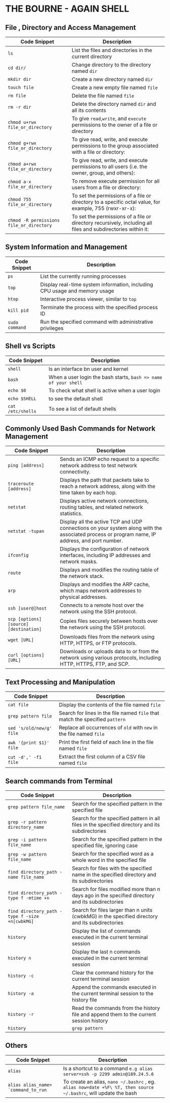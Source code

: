 #   THE BOURNE - AGAIN SHELL
## File , Directory and Access Management

| Code Snippet | Description |
| ------------ | ----------- |
| `ls`         | List the files and directories in the current directory |
| `cd dir/`    | Change directory to the directory named `dir` |
| `mkdir dir`  | Create a new directory named `dir` |
| `touch file` | Create a new empty file named `file` |
| `rm file`    | Delete the file named `file` |
| `rm -r dir`  | Delete the directory named `dir` and all its contents |
| `chmod u+rwx file_or_directory ` | To give `read`,`write`, and `execute` permissions to the owner of a file or directory |
| `chmod g+rwx file_or_directory ` | To give read, write, and execute permissions to the group associated with a file or directory: |
| `chmod a+rwx file_or_directory ` |To give read, write, and execute permissions to all users (i.e. the owner, group, and others): |
| `chmod a-x file_or_directory ` | To remove execute permission for all users from a file or directory: |
| `chmod 755 file_or_directory` | To set the permissions of a file or directory to a specific octal value, for example, 755 (rwxr-xr-x): |
| `chmod -R permissions file_or_directory`|To set the permissions of a file or directory recursively, including all files and subdirectories within it: |

## System Information and Management

| Code Snippet | Description |
| ------------ | ----------- |
| `ps`         | List the currently running processes |
| `top`        | Display real-time system information, including CPU usage and memory usage |
| `htop`       | Interactive process viewer, similar to `top` |
| `kill pid`   | Terminate the process with the specified process ID |
| `sudo command` | Run the specified command with administrative privileges |

## Shell vs Scripts

| Code Snippet | Description |
| ------------ | ----------- |
| `shell`         |Is an interface bn user and kernel |
| `bash`        |When a user login the bash starts, `bash => name of your shell` |
| `echo $0`       | To check what shell is active when a user login |
| `echo $SHELL`   | to see the default shell|
| `cat /etc/shells` | To see a list of default shells |

## Commonly Used Bash Commands for Network Management

|  Code Snippet | Description |
| --- | --- |
| `ping [address]` | Sends an ICMP echo request to a specific network address to test network connectivity. |
| `traceroute [address]` | Displays the path that packets take to reach a network address, along with the time taken by each hop. |
| `netstat` | Displays active network connections, routing tables, and related network statistics. |
| `netstat -tupan` | Display all the active TCP and UDP connections on your system along with the associated process or program name, IP address, and port number. |
| `ifconfig` | Displays the configuration of network interfaces, including IP addresses and network masks. |
| `route` | Displays and modifies the routing table of the network stack. |
| `arp` | Displays and modifies the ARP cache, which maps network addresses to physical addresses. |
| `ssh [user@]host` | Connects to a remote host over the network using the SSH protocol. |
| `scp [options] [source] [destination]` | Copies files securely between hosts over the network using the SSH protocol. |
| `wget [URL]` | Downloads files from the network using HTTP, HTTPS, or FTP protocols. |
| `curl [options] [URL]` | Downloads or uploads data to or from the network using various protocols, including HTTP, HTTPS, FTP, and SCP. |


## Text Processing and Manipulation

| Code Snippet | Description |
| ------------ | ----------- |
| `cat file`   | Display the contents of the file named `file` |
| `grep pattern file` | Search for lines in the file named `file` that match the specified `pattern` |
| `sed 's/old/new/g' file` | Replace all occurrences of `old` with `new` in the file named `file` |
| `awk '{print $1}' file` | Print the first field of each line in the file named `file` |
| `cut -d',' -f1 file` | Extract the first column of a CSV file named `file` |

## Search commands from Terminal 

| Code Snippet | Description |
| --- | --- |
| `grep pattern file_name` | Search for the specified pattern in the specified file |
| `grep -r pattern directory_name` | Search for the specified pattern in all files in the specified directory and its subdirectories |
| `grep -i pattern file_name` | Search for the specified pattern in the specified file, ignoring case |
| `grep -w pattern file_name` | Search for the specified word as a whole word in the specified file |
| `find directory_path -name file_name` | Search for files with the specified name in the specified directory and its subdirectories |
| `find directory_path -type f -mtime +n` | Search for files modified more than n days ago in the specified directory and its subdirectories |
| `find directory_path -type f -size +n[cwbkMG]` | Search for files larger than n units (cwbkMG) in the specified directory and its subdirectories |
| `history` | Display the list of commands executed in the current terminal session |
| `history n` | Display the last n commands executed in the current terminal session |
| `history -c` | Clear the command history for the current terminal session |
| `history -a` | Append the commands executed in the current terminal session to the history file |
| `history -r` | Read the commands from the history file and append them to the current session history |
| `history` | `grep pattern` | Search for commands that contain the specified pattern in the current session history |



##  Others

| Code Snippet | Description |
| ------------ | ----------- |
| `alias`   | Is a shortcut to a command `e.g alias server=ssh -p 2299 admin@189.24.5.6` |
|`alias alias_name=´command_to_run` | To create an alias, `nano ~/.bashrc` , eg. `alias now=date +%F\ %T, then source  ~/.bashrc`, will update the bash |

